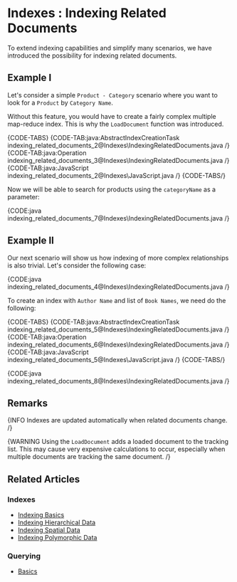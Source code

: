 # Indexes : Indexing Related Documents

To extend indexing capabilities and simplify many scenarios, we have introduced the possibility for indexing related documents.

## Example I

Let's consider a simple `Product - Category` scenario where you want to look for a `Product` by `Category Name`.

Without this feature, you would have to create a fairly complex multiple map-reduce index. This is why the `LoadDocument` function was introduced.

{CODE-TABS}
{CODE-TAB:java:AbstractIndexCreationTask indexing_related_documents_2@Indexes\IndexingRelatedDocuments.java /}
{CODE-TAB:java:Operation indexing_related_documents_3@Indexes\IndexingRelatedDocuments.java /}
{CODE-TAB:java:JavaScript indexing_related_documents_2@Indexes\JavaScript.java /}
{CODE-TABS/}

Now we will be able to search for products using the `categoryName` as a parameter:

{CODE:java indexing_related_documents_7@Indexes\IndexingRelatedDocuments.java /}

## Example II

Our next scenario will show us how indexing of more complex relationships is also trivial. Let's consider the following case:

{CODE:java indexing_related_documents_4@Indexes\IndexingRelatedDocuments.java /}

To create an index with `Author Name` and list of `Book Names`, we need do the following:

{CODE-TABS}
{CODE-TAB:java:AbstractIndexCreationTask indexing_related_documents_5@Indexes\IndexingRelatedDocuments.java /}
{CODE-TAB:java:Operation indexing_related_documents_6@Indexes\IndexingRelatedDocuments.java /}
{CODE-TAB:java:JavaScript indexing_related_documents_5@Indexes\JavaScript.java /}
{CODE-TABS/}

{CODE:java indexing_related_documents_8@Indexes\IndexingRelatedDocuments.java /}

## Remarks

{INFO Indexes are updated automatically when related documents change. /}

{WARNING Using the `LoadDocument` adds a loaded document to the tracking list. This may cause very expensive calculations to occur, especially when multiple documents are tracking the same document. /}

## Related Articles

### Indexes

- [Indexing Basics](../indexes/indexing-basics)
- [Indexing Hierarchical Data](../indexes/indexing-hierarchical-data)
- [Indexing Spatial Data](../indexes/indexing-spatial-data)
- [Indexing Polymorphic Data](../indexes/indexing-polymorphic-data)

### Querying

- [Basics](../indexes/querying/basics)
